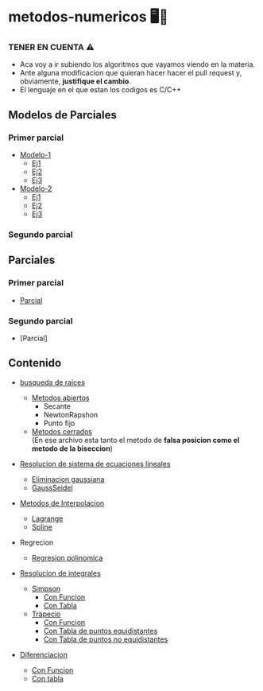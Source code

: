 # metodos-numericos 🖥️📑
### TENER EN CUENTA ⚠️
- Aca voy a ir subiendo los algoritmos que vayamos viendo en la materia.
- Ante alguna modificacion que quieran hacer hacer el pull request y, obviamente, **justifique el cambio**.
- El lenguaje en el que estan los codigos es C/C++

## Modelos de Parciales
  ### Primer parcial
  - [Modelo-1](https://github.com/angelo59930/metodos-numericos/tree/main/modelo-parcial)
    - [Ej1](https://github.com/angelo59930/metodos-numericos/tree/main/modelo-parcial/propuesta1/Ej1)
    - [Ej2](https://github.com/angelo59930/metodos-numericos/tree/main/modelo-parcial/propuesta1/Ej2)
    - [Ej3](https://github.com/angelo59930/metodos-numericos/tree/main/modelo-parcial/propuesta1/Ej3)
  - [Modelo-2](https://github.com/angelo59930/metodos-numericos/tree/main/modelo2-parcial/propuesta1)
    - [Ej1](https://github.com/angelo59930/metodos-numericos/tree/main/modelo2-parcial/propuesta1/Ej1)
    - [Ej2](https://github.com/angelo59930/metodos-numericos/tree/main/modelo2-parcial/propuesta1/Ej2)
    - [Ej3](https://github.com/angelo59930/metodos-numericos/tree/main/modelo2-parcial/propuesta1/Ej3)
 ### Segundo parcial
## Parciales 
### Primer parcial
- [Parcial](https://github.com/angelo59930/metodos-numericos/tree/main/parcial/primer-parcial)
### Segundo parcial
- [Parcial]

## Contenido 
- [busqueda de raices](https://github.com/angelo59930/metodos-numericos/tree/main/busqueda-de-raices)
    - [Metodos abiertos](https://github.com/angelo59930/metodos-numericos/tree/main/busqueda-de-raices/metodos-abiertos)
      - Secante
      - NewtonRapshon
      - Punto fijo
  - [Metodos cerrados](https://github.com/angelo59930/metodos-numericos/tree/main/busqueda-de-raices/metodos-cerrados)  
    (En ese archivo esta tanto el metodo de **falsa posicion como el metodo de la biseccion**)  
 
- [Resolucion de sistema de ecuaciones lineales](https://github.com/angelo59930/metodos-numericos/tree/main/resolucion-sist-ecuaciones)
    - [Eliminacion gaussiana](https://github.com/angelo59930/metodos-numericos/tree/main/resolucion-sist-ecuaciones/eliminaciongaussiana)
    - [GaussSeidel](https://github.com/angelo59930/metodos-numericos/tree/main/resolucion-sist-ecuaciones/gaussSeidel)
- [Metodos de Interpolacion](https://github.com/angelo59930/metodos-numericos/tree/main/Interpolacion)
    - [Lagrange](https://github.com/angelo59930/metodos-numericos/tree/main/Interpolacion/Lagrange)
    - [Spline](https://github.com/angelo59930/metodos-numericos/tree/main/Interpolacion/InterpolacionSpline)

- Regrecion
  - [Regresion polinomica](https://github.com/angelo59930/metodos-numericos/tree/main/Regresion)
 
- [Resolucion de integrales](https://github.com/angelo59930/metodos-numericos/tree/main/resolucion-integrales)
  - [Simpson](https://github.com/angelo59930/metodos-numericos/tree/main/resolucion-integrales/SimpsonComp)
    - [Con Funcion](https://github.com/angelo59930/metodos-numericos/tree/main/resolucion-integrales/SimpsonComp/SimpsonConFuncion) 
    - [Con Tabla](https://github.com/angelo59930/metodos-numericos/tree/main/resolucion-integrales/SimpsonComp/SimpsonConTabla) 
  - [Trapecio](https://github.com/angelo59930/metodos-numericos/tree/main/resolucion-integrales/TrapecioComp)
    - [Con Funcion](https://github.com/angelo59930/metodos-numericos/tree/main/resolucion-integrales/TrapecioComp/TrapConFuncion)
    - [Con Tabla de puntos equidistantes](https://github.com/angelo59930/metodos-numericos/tree/main/resolucion-integrales/TrapecioComp/TrapConTablaEqui)
    - [Con Tabla de puntos no equidistantes](https://github.com/angelo59930/metodos-numericos/tree/main/resolucion-integrales/TrapecioComp/TrapConTablaNoEqui)

- [Diferenciacion](https://github.com/angelo59930/metodos-numericos/tree/main/Diferenciacion)
  - [Con Funcion](https://github.com/angelo59930/metodos-numericos/tree/main/Diferenciacion/ConFuncion)
  - [Con tabla](https://github.com/angelo59930/metodos-numericos/tree/main/Diferenciacion/ConTabla)
